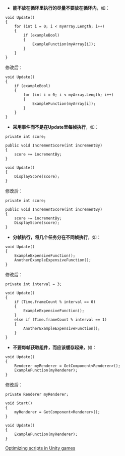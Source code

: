 - **能不放在循环里执行的尽量不要放在循环内**，如：

```
void Update()
{
    for (int i = 0; i < myArray.Length; i++)
    {
        if (exampleBool)
        {
            ExampleFunction(myArray[i]);
        }
    }
}
```

修改后：

```
void Update()
{
    if (exampleBool)
    {
        for (int i = 0; i < myArray.Length; i++)
        {
            ExampleFunction(myArray[i]);
        }
    }
}
```

- **采用事件而不是在Update里每帧执行**，如：

```
private int score;

public void IncrementScore(int incrementBy)
{
    score += incrementBy;
}

void Update()
{
    DisplayScore(score);
}
```

修改后：

```
private int score;

public void IncrementScore(int incrementBy)
{
    score += incrementBy;
    DisplayScore(score);
}
```

- **分帧执行，将几个任务分在不同帧执行**，如：

```
void Update()
{
    ExampleExpensiveFunction();
    AnotherExampleExpensiveFunction();
}
```

修改后：

```
private int interval = 3;

void Update()
{
    if (Time.frameCount % interval == 0)
    {
        ExampleExpensiveFunction();
    }
    else if (Time.frameCount % interval == 1)
    {
        AnotherExampleExpensiveFunction();
    }
}
```

- **不要每帧获取组件，而应该缓存起来**，如：

```
void Update()
{
    Renderer myRenderer = GetComponent<Renderer>();
    ExampleFunction(myRenderer);
}
```

修改后：

```
private Renderer myRenderer;

void Start()
{
    myRenderer = GetComponent<Renderer>();
}

void Update()
{
    ExampleFunction(myRenderer);
}
```



[Optimizing scripts in Unity games](https://unity3d.com/cn/learn/tutorials/topics/performance-optimization/optimizing-scripts-unity-games)